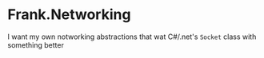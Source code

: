 # Frank.Networking
I want my own notworking abstractions that wat C#/.net's `Socket` class with something better
